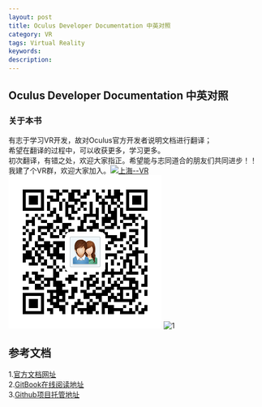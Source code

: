 ```yaml
---
layout: post
title: Oculus Developer Documentation 中英对照
category: VR
tags: Virtual Reality
keywords: 
description: 
---
```

## Oculus Developer Documentation 中英对照

### 关于本书
有志于学习VR开发，故对Oculus官方开发者说明文档进行翻译；<br>
希望在翻译的过程中，可以收获更多，学习更多。<br>
初次翻译，有错之处，欢迎大家指正。希望能与志同道合的朋友们共同进步！！<br>
我建了个VR群，欢迎大家加入。<a target="_blank" href="http://shang.qq.com/wpa/qunwpa?idkey=f9ccc777d88992466dd49d1380d7c23a189e8c528db1a99631f9ec524c7a82a7"><img border="0" src="http://pub.idqqimg.com/wpa/images/group.png" alt="上海--VR" title="上海--VR"></a><br>
![1](/public/img/QRCode.png)
![1](http://o835t7sp4.bkt.clouddn.com/image/bookCovers/OculusDeveloperDocumentation.jpg)

## 参考文档
1.<a href="https://developer.oculus.com/documentation/" target="_blank">官方文档网址</a><br> 
2.<a href="https://demon74521.gitbooks.io/oculus-developer-documentation/content/" target="_blank">GitBook在线阅读地址</a><br>
3.<a href="https://github.com/demon7452/oculus-developer-documentation" target="_blank">Github项目托管地址</a><br>
